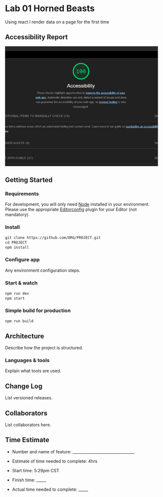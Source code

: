 # Lab 01 Horned Beasts

Using react I render data on a page for the first time

## Accessibility Report

![lighthouse](lighthouseImg/lighthouselab01.png)

## Getting Started

### Requirements

For development, you will only need [Node](http://nodejs.org/) installed in your environment.
Please use the appropriate [Editorconfig](http://editorconfig.org/) plugin for your Editor (not mandatory).

### Install

    git clone https://github.com/ORG/PROJECT.git
    cd PROJECT
    npm install

### Configure app

Any environment configuration steps.

### Start & watch

    npm run dev
    npm start

### Simple build for production

    npm run build

## Architecture

Describe how the project is structured.

### Languages & tools

Explain what tools are used.

## Change Log

List versioned releases.

## Collaborators

List collaborators here.

## Time Estimate 

- Number and name of feature: ________________________________

- Estimate of time needed to complete: 4hrs

- Start time: 5:29pm CST

- Finish time: _____

- Actual time needed to complete: _____